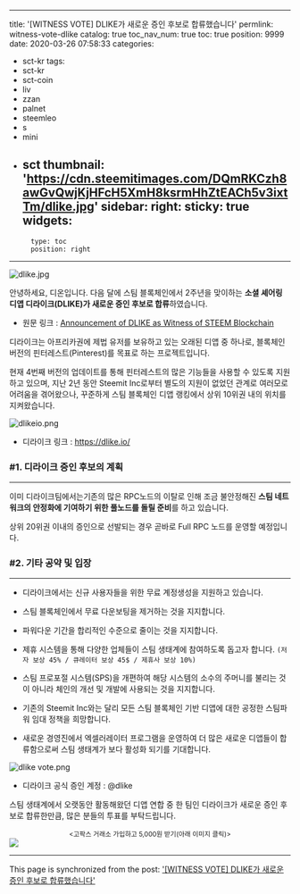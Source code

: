 
---
title: '[WITNESS VOTE] DLIKE가 새로운 증인 후보로 합류했습니다'
permlink: witness-vote-dlike
catalog: true
toc_nav_num: true
toc: true
position: 9999
date: 2020-03-26 07:58:33
categories:
- sct-kr
tags:
- sct-kr
- sct-coin
- liv
- zzan
- palnet
- steemleo
- s
- mini
- sct
thumbnail: 'https://cdn.steemitimages.com/DQmRKCzh8awGvQwjKjHFcH5XmH8ksrmHhZtEACh5v3ixtTm/dlike.jpg'
sidebar:
    right:
        sticky: true
widgets:
    -
        type: toc
        position: right
---


![dlike.jpg](https://cdn.steemitimages.com/DQmRKCzh8awGvQwjKjHFcH5XmH8ksrmHhZtEACh5v3ixtTm/dlike.jpg)

안녕하세요, 디온입니다. 다음 달에 스팀 블록체인에서 2주년을 맞이하는 **소셜 셰어링 디앱 디라이크(DLIKE)가 새로운 증인 후보로 합류**하였습니다.

- 원문 링크 : [Announcement of DLIKE as Witness of STEEM Blockchain](https://steemit.com/dlike/@dlike/announcement-of-dlike-as-witness-of-steem-blockchain)

디라이크는 아프리카권에 제법 유저를 보유하고 있는 오래된 디앱 중 하나로, 블록체인 버전의 핀터레스트(Pinterest)를 목표로 하는 프로젝트입니다. 

현재 4번째 버전의 업데이트를 통해 핀터레스트의 많은 기능들을 사용할 수 있도록 지원하고 있으며, 지난 2년 동안 Steemit Inc로부터 별도의 지원이 없었던 관계로 여러모로 어려움을 겪어왔으나, 꾸준하게 스팀 블록체인 디앱 랭킹에서 상위 10위권 내의 위치를 지켜왔습니다.

![dlikeio.png](https://cdn.steemitimages.com/DQmVWxVX239QtfWcVyGk8dPRSMFyVhiDoRPZ8QTYx37oERJ/dlikeio.png)

- 디라이크 링크 : https://dlike.io/

### #1. 디라이크 증인 후보의 계획
---
이미 디라이크팀에서는기존의 많은 RPC노드의 이탈로 인해 조금 불안정해진 **스팀 네트워크의 안정화에 기여하기 위한 풀노드를 돌릴 준비**를 하고 있습니다. 

상위 20위권 이내의 증인으로 선발되는 경우 곧바로 Full RPC 노드를 운영할 예정입니다.


### #2. 기타 공약 및 입장
---

- 디라이크에서는 신규 사용자들을 위한 무료 계정생성을 지원하고 있습니다.

- 스팀 블록체인에서 무료 다운보팅을 제거하는 것을 지지합니다.

- 파워다운 기간을 합리적인 수준으로 줄이는 것을 지지합니다.

- 제휴 시스템을 통해 다양한 업체들이 스팀 생태계에 참여하도록 돕고자 합니다. `(저자 보상 45% / 큐레이터 보상 45$ / 제휴사 보상 10%)`

- 스팀 프로포절 시스템(SPS)을 개편하여 해당 시스템의 소수의 주머니를 불리는 것이 아니라 체인의 개선 및 개발에 사용되는 것을 지지합니다.

- 기존의 Steemit Inc와는 달리 모든 스팀 블록체인 기반 디앱에 대한 공정한 스팀파워 임대 정책을 희망합니다.

- 새로운 경영진에서 엑셀러레이터 프로그램을 운영하여 더 많은 새로운 디앱들이 합류함으로써 스팀 생태계가 보다 활성화 되기를 기대합니다.


![dlike vote.png](https://cdn.steemitimages.com/DQmZE98gJrYPNja6xrmSshoB3Pqycb3fYQUFFdXqKj42dQ3/dlike%20vote.png)


- 디라이크 공식 증인 계정 : @dlike

스팀 생태계에서 오랫동안 활동해왔던 디앱 연합 중 한 팀인 디라이크가 새로운 증인 후보로 합류한만큼, 많은 분들의 투표를 부탁드립니다.



<center><sub><고팍스 거래소 가입하고 5,000원 받기(아래 이미지 클릭)></sub></center>
<a href="https://www.gopax.co.kr/signup?refCode=D2T67G"><img src="https://cdn.steemitimages.com/DQmfPE882BJvYDPHKRKMY1afsQVsDjyPGpL4i7iDZCpzp89/gopax%20banner.png"></a>

- - -

This page is synchronized from the post: ['[WITNESS VOTE] DLIKE가 새로운 증인 후보로 합류했습니다'](https://steemit.com/@donekim/witness-vote-dlike)
